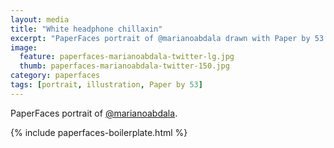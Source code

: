 ```yaml
---
layout: media
title: "White headphone chillaxin"
excerpt: "PaperFaces portrait of @marianoabdala drawn with Paper by 53 on an iPad."
image: 
  feature: paperfaces-marianoabdala-twitter-lg.jpg
  thumb: paperfaces-marianoabdala-twitter-150.jpg
category: paperfaces
tags: [portrait, illustration, Paper by 53]
---
```


PaperFaces portrait of [@marianoabdala](http://twitter.com/marianoabdala).

{% include paperfaces-boilerplate.html %}